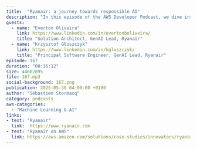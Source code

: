 ```yaml
---
title:  "Ryanair: a journey towards responsible AI"
description: "In this episode of the AWS Developer Podcast, we dive into Ryanair's journey towards responsible AI. As the airline aims to carry 300 million passengers in less than a decade, it is turning to generative AI to enhance productivity and scale operations. The conversation explores how Ryanair is identifying and implementing use cases, the role of its generative AI center of excellence, and the importance of embedding governance into AI from the very start. You'll hear how the airline is balancing agility with compliance through the creation of an AI compliance hub and a flexible, evolving framework to manage AI risks. The speakers share candid insights into lessons learned, the challenges of cross-functional collaboration, and why responsible AI is a continuous process—one that future teams will be grateful for."
guests:
  - name: "Everton Oliveira"
    link: https://www.linkedin.com/in/evertonboliveira/
    title: "Solution Architect, GenAI Lead, Ryanair"
  - name: "Krzysztof Głuszczyk"
    link: https://www.linkedin.com/in/kgluszczyk/
    title: "Principal Software Engineer, GenAI Lead, Ryanair"
episode: 167
duration: "00:36:12" 
size: 44602895
file: 167.mp3
social-background: 167.png
publication: 2025-05-30 04:00:00 +0100
author: "Sébastien Stormacq"
category: podcasts
aws-categories:
  - "Machine Learning & AI"
links:
- text: "Ryanair"
  link:  https://www.ryanair.com
- text: "Ryanair on AWS"
  link: https://aws.amazon.com/solutions/case-studies/innovators/ryanair/
---
```

